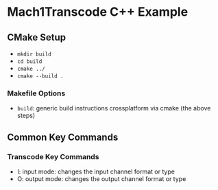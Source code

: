 # Mach1Transcode C++ Example

## CMake Setup
 - `mkdir build`
 - `cd build`
 - `cmake ../`
 - `cmake --build .`

### Makefile Options
 - `build`: generic build instructions crossplatform via cmake (the above steps)

## Common Key Commands

### Transcode Key Commands
 - I: input mode: changes the input channel format or type
 - O: output mode: changes the output channel format or type
